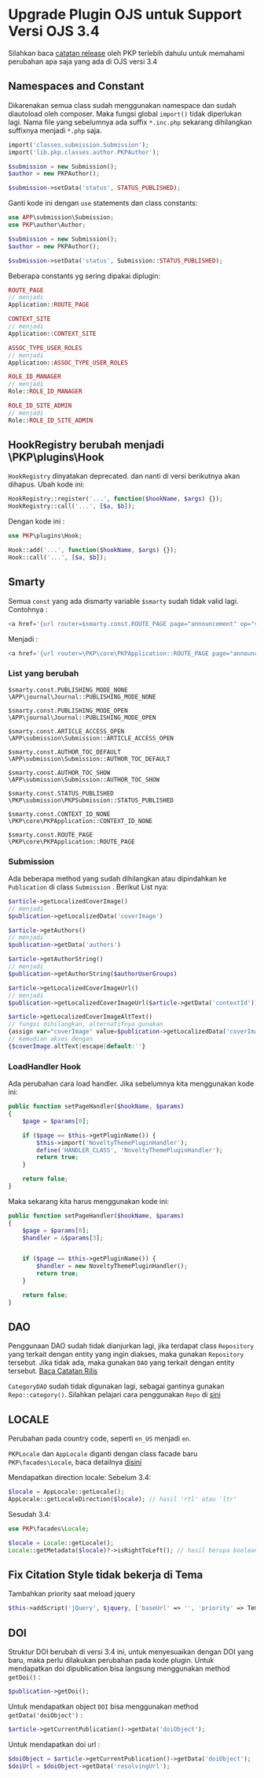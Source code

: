 # Upgrade Plugin OJS untuk Support Versi OJS 3.4

Silahkan baca [catatan release](https://docs.pkp.sfu.ca/dev/release-notebooks/en/3.4-release-notebook) oleh PKP terlebih dahulu untuk memahami perubahan apa saja yang ada di OJS versi 3.4

## Namespaces and Constant

Dikarenakan semua class sudah menggunakan namespace dan sudah diautoload oleh composer. Maka fungsi global `import()` tidak diperlukan lagi.
Nama file yang sebelumnya ada suffix `*.inc.php` sekarang dihilangkan suffixnya menjadi `*.php` saja.

```php
import('classes.submission.Submission');
import('lib.pkp.classes.author.PKPAuthor');

$submission = new Submission();
$author = new PKPAuthor();

$submission->setData('status', STATUS_PUBLISHED);
```

Ganti kode ini dengan `use` statements dan class constants:

```php
use APP\submission\Submission;
use PKP\author\Author;

$submission = new Submission();
$author = new PKPAuthor();

$submission->setData('status', Submission::STATUS_PUBLISHED);
```

Beberapa constants yg sering dipakai diplugin:

```php
ROUTE_PAGE
// menjadi
Application::ROUTE_PAGE

CONTEXT_SITE
// menjadi
Application::CONTEXT_SITE

ASSOC_TYPE_USER_ROLES
// menjadi
Application::ASSOC_TYPE_USER_ROLES

ROLE_ID_MANAGER
// menjadi
Role::ROLE_ID_MANAGER

ROLE_ID_SITE_ADMIN
// menjadi
Role::ROLE_ID_SITE_ADMIN
```

## HookRegistry berubah menjadi \PKP\plugins\Hook

`HookRegistry` dinyatakan deprecated. dan nanti di versi berikutnya akan dihapus. Ubah kode ini:

```php
HookRegistry::register('...', function($hookName, $args) {});
HookRegistry::call('...', [$a, $b]);
```

Dengan kode ini :

```php
use PKP\plugins\Hook;

Hook::add('...', function($hookName, $args) {});
Hook::call('...', [$a, $b]);
```

## Smarty

Semua `const` yang ada dismarty variable `$smarty` sudah tidak valid lagi. Contohnya :

```php
<a href='{url router=$smarty.const.ROUTE_PAGE page="announcement" op="view" path=$announcement->getId()}'>
```

Menjadi :

```php
<a href='{url router=\PKP\core\PKPApplication::ROUTE_PAGE page="announcement" op="view" path=$announcement->getId()}'>
```

### List yang berubah

```
$smarty.const.PUBLISHING_MODE_NONE
\APP\journal\Journal::PUBLISHING_MODE_NONE

$smarty.const.PUBLISHING_MODE_OPEN
\APP\journal\Journal::PUBLISHING_MODE_OPEN

$smarty.const.ARTICLE_ACCESS_OPEN
\APP\submission\Submission::ARTICLE_ACCESS_OPEN

$smarty.const.AUTHOR_TOC_DEFAULT
\APP\submission\Submission::AUTHOR_TOC_DEFAULT

$smarty.const.AUTHOR_TOC_SHOW
\APP\submission\Submission::AUTHOR_TOC_SHOW

$smarty.const.STATUS_PUBLISHED
\PKP\submission\PKPSubmission::STATUS_PUBLISHED

$smarty.const.CONTEXT_ID_NONE
\PKP\core\PKPApplication::CONTEXT_ID_NONE

$smarty.const.ROUTE_PAGE
\PKP\core\PKPApplication::ROUTE_PAGE
```

### Submission

Ada beberapa method yang sudah dihilangkan atau dipindahkan ke `Publication` di class `Submission` .
Berikut List nya:

```php
$article->getLocalizedCoverImage()
// menjadi
$publication->getLocalizedData('coverImage')

$article->getAuthors()
// menjadi
$publication->getData('authors')

$article->getAuthorString()
// menjadi
$publication->getAuthorString($authorUserGroups)

$article->getLocalizedCoverImageUrl()
// menjadi
$publication->getLocalizedCoverImageUrl($article->getData('contextId'))

$article->getLocalizedCoverImageAltText()
// fungsi dihilangkan, alternatifnya gunakan
{assign var="coverImage" value=$publication->getLocalizedData('coverImage')}
// kemudian akses dengan
{$coverImage.altText|escape|default:''}
```

### LoadHandler Hook

Ada perubahan cara load handler. Jika sebelumnya kita menggunakan kode ini:

```php
public function setPageHandler($hookName, $params)
{
    $page = $params[0];

    if ($page == $this->getPluginName()) {
        $this->import('NoveltyThemePluginHandler');
        define('HANDLER_CLASS', 'NoveltyThemePluginHandler');
        return true;
    }

    return false;
}
```

Maka sekarang kita harus menggunakan kode ini:

```php
public function setPageHandler($hookName, $params)
{
    $page = $params[0];
    $handler = &$params[3];


    if ($page == $this->getPluginName()) {
        $handler = new NoveltyThemePluginHandler();
        return true;
    }

    return false;
}
```

## DAO

Penggunaan DAO sudah tidak dianjurkan lagi, jika terdapat class `Repository` yang terkait dengan entity yang ingin diakses, maka gunakan `Repository` tersebut. Jika tidak ada, maka gunakan `DAO` yang terkait dengan entity tersebut. [Baca Catatan Rilis](https://docs.pkp.sfu.ca/dev/release-notebooks/en/3.4-release-notebook#repositories)

`CategoryDAO` sudah tidak digunakan lagi, sebagai gantinya gunakan `Repo::category()`. Silahkan pelajari cara penggunakan `Repo` di [sini](https://docs.pkp.sfu.ca/dev/documentation/en/architecture-repositories)

## LOCALE

Perubahan pada country code, seperti `en_US` menjadi `en`.

`PKPLocale` dan `AppLocale` diganti dengan class facade baru `PKP\facades\Locale`, baca detailnya [disini](https://docs.pkp.sfu.ca/dev/release-notebooks/en/3.4-release-notebook#localization)

Mendapatkan direction locale:
Sebelum 3.4:

```php
$locale = AppLocale::getLocale();
AppLocale::getLocaleDirection($locale); // hasil 'rtl' atau 'ltr'
```

Sesudah 3.4:

```php
use PKP\facades\Locale;

$locale = Locale::getLocale();
Locale::getMetadata($locale)?->isRightToLeft(); // hasil berupa boolean apakah locale tersebut rtl atau ltr
```

## Fix Citation Style tidak bekerja di Tema

Tambahkan priority saat meload jquery

```php
$this->addScript('jQuery', $jquery, ['baseUrl' => '', 'priority' => TemplateManager::STYLE_SEQUENCE_CORE]);
```

## DOI

Struktur DOI berubah di versi 3.4 ini, untuk menyesuaikan dengan DOI yang baru, maka perlu dilakukan perubahan pada kode plugin.
Untuk mendapatkan doi dipublication bisa langsung menggunakan method `getDoi()` :

```php
$publication->getDoi();
```

Untuk mendapatkan object `DOI` bisa menggunakan method `getData('doiObject')` :

```php
$article->getCurrentPublication()->getData('doiObject');
```

Untuk mendapatkan doi url :

```php
$doiObject = $article->getCurrentPublication()->getData('doiObject');
$doiUrl = $doiObject->getData('resolvingUrl');
```

